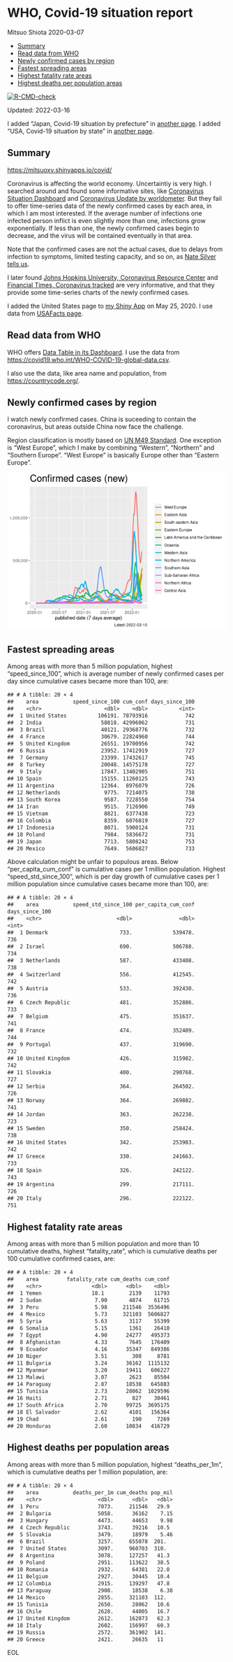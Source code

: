 WHO, Covid-19 situation report
================
Mitsuo Shiota
2020-03-07

-   [Summary](#summary)
-   [Read data from WHO](#read-data-from-who)
-   [Newly confirmed cases by region](#newly-confirmed-cases-by-region)
-   [Fastest spreading areas](#fastest-spreading-areas)
-   [Highest fatality rate areas](#highest-fatality-rate-areas)
-   [Highest deaths per population
    areas](#highest-deaths-per-population-areas)

<!-- badges: start -->

[![R-CMD-check](https://github.com/mitsuoxv/covid/workflows/R-CMD-check/badge.svg)](https://github.com/mitsuoxv/covid/actions)
<!-- badges: end -->

Updated: 2022-03-16

I added “Japan, Covid-19 situation by prefecture” in [another
page](Japan.md). I added “USA, Covid-19 situation by state” in [another
page](USA.md).

## Summary

<https://mitsuoxv.shinyapps.io/covid/>

Coronavirus is affecting the world economy. Uncertaintiy is very high. I
searched around and found some informative sites, like [Coronavirus
Situation
Dashboard](https://who.maps.arcgis.com/apps/opsdashboard/index.html#/c88e37cfc43b4ed3baf977d77e4a0667)
and [Coronavirus Update by
worldometer](https://www.worldometers.info/coronavirus/). But they fail
to offer time-series data of the newly confirmed cases by each area, in
which I am most interested. If the average number of infections one
infected person inflict is even slightly more than one, infections grow
exponentially. If less than one, the newly confirmed cases begin to
decrease, and the virus will be contained eventually in that area.

Note that the confirmed cases are not the actual cases, due to delays
from infection to symptoms, limited testing capacity, and so on, as
[Nate Silver tells
us](https://fivethirtyeight.com/features/coronavirus-case-counts-are-meaningless/).

I later found [Johns Hopkins University, Coronavirus Resource
Center](https://coronavirus.jhu.edu/) and [Financial Times, Coronavirus
tracked](https://www.ft.com/content/a26fbf7e-48f8-11ea-aeb3-955839e06441)
are very informative, and that they provide some time-series charts of
the newly confirmed cases.

I added the United States page to [my Shiny
App](https://mitsuoxv.shinyapps.io/covid/) on May 25, 2020. I use data
from [USAFacts
page](https://usafacts.org/visualizations/coronavirus-covid-19-spread-map/).

## Read data from WHO

WHO offers [Data Table in its Dashboard](https://covid19.who.int/table).
I use the data from
<https://covid19.who.int/WHO-COVID-19-global-data.csv>.

I also use the data, like area name and population, from
<https://countrycode.org/>.

## Newly confirmed cases by region

I watch newly confirmed cases. China is suceeding to contain the
coronavirus, but areas outside China now face the challenge.

Region classification is mostly based on [UN M49
Standard](https://unstats.un.org/unsd/methodology/m49/). One exception
is “West Europe”, which I make by combining “Western”, “Northern” and
“Southern Europe”. “West Europe” is basically Europe other than “Eastern
Europe”.

![](README_files/figure-gfm/chart-1.png)<!-- -->

## Fastest spreading areas

Among areas with more than 5 million population, highest
“speed_since_100”, which is average number of newly confirmed cases per
day since cumulative cases became more than 100, are:

    ## # A tibble: 20 × 4
    ##    area           speed_since_100 cum_conf days_since_100
    ##    <chr>                    <dbl>    <dbl>          <int>
    ##  1 United States          106191. 78793916            742
    ##  2 India                   58818. 42996062            731
    ##  3 Brazil                  40121. 29368776            732
    ##  4 France                  30679. 22824960            744
    ##  5 United Kingdom          26551. 19700956            742
    ##  6 Russia                  23952. 17412919            727
    ##  7 Germany                 23399. 17432617            745
    ##  8 Turkey                  20048. 14575178            727
    ##  9 Italy                   17847. 13402905            751
    ## 10 Spain                   15155. 11260125            743
    ## 11 Argentina               12364.  8976079            726
    ## 12 Netherlands              9775.  7214075            738
    ## 13 South Korea              9587.  7228550            754
    ## 14 Iran                     9515.  7126906            749
    ## 15 Vietnam                  8821.  6377438            723
    ## 16 Colombia                 8359.  6076819            727
    ## 17 Indonesia                8071.  5900124            731
    ## 18 Poland                   7984.  5836672            731
    ## 19 Japan                    7713.  5808242            753
    ## 20 Mexico                   7649.  5606827            733

Above calculation might be unfair to populous areas. Below
“per_capita_cum_conf” is cumulative cases per 1 million population.
Highest “speed_std_since_100”, which is per day growth of cumulative
cases per 1 million population since cumulative cases became more than
100, are:

    ## # A tibble: 20 × 4
    ##    area           speed_std_since_100 per_capita_cum_conf days_since_100
    ##    <chr>                        <dbl>               <dbl>          <int>
    ##  1 Denmark                       733.             539478.            736
    ##  2 Israel                        690.             506788.            734
    ##  3 Netherlands                   587.             433408.            738
    ##  4 Switzerland                   556.             412545.            742
    ##  5 Austria                       533.             392430.            736
    ##  6 Czech Republic                481.             352886.            733
    ##  7 Belgium                       475.             351637.            741
    ##  8 France                        474.             352409.            744
    ##  9 Portugal                      437.             319690.            732
    ## 10 United Kingdom                426.             315982.            742
    ## 11 Slovakia                      400.             290768.            727
    ## 12 Serbia                        364.             264502.            726
    ## 13 Norway                        364.             269882.            741
    ## 14 Jordan                        363.             262238.            723
    ## 15 Sweden                        350.             258424.            738
    ## 16 United States                 342.             253983.            742
    ## 17 Greece                        330.             241663.            733
    ## 18 Spain                         326.             242122.            743
    ## 19 Argentina                     299.             217111.            726
    ## 20 Italy                         296.             222122.            751

## Highest fatality rate areas

Among areas with more than 5 million population and more than 10
cumulative deaths, highest “fatality_rate”, which is cumulative deaths
per 100 cumulative confirmed cases, are:

    ## # A tibble: 20 × 4
    ##    area         fatality_rate cum_deaths cum_conf
    ##    <chr>                <dbl>      <dbl>    <dbl>
    ##  1 Yemen                18.1        2139    11793
    ##  2 Sudan                 7.90       4874    61715
    ##  3 Peru                  5.98     211546  3536496
    ##  4 Mexico                5.73     321103  5606827
    ##  5 Syria                 5.63       3117    55399
    ##  6 Somalia               5.15       1361    26410
    ##  7 Egypt                 4.90      24277   495373
    ##  8 Afghanistan           4.33       7645   176409
    ##  9 Ecuador               4.16      35347   849386
    ## 10 Niger                 3.51        308     8781
    ## 11 Bulgaria              3.24      36162  1115132
    ## 12 Myanmar               3.20      19411   606227
    ## 13 Malawi                3.07       2623    85504
    ## 14 Paraguay              2.87      18538   645883
    ## 15 Tunisia               2.73      28062  1029596
    ## 16 Haiti                 2.71        827    30461
    ## 17 South Africa          2.70      99725  3695175
    ## 18 El Salvador           2.62       4101   156364
    ## 19 Chad                  2.61        190     7269
    ## 20 Honduras              2.60      10834   416729

## Highest deaths per population areas

Among areas with more than 5 million population, highest
“deaths_per_1m”, which is cumulative deaths per 1 million population,
are:

    ## # A tibble: 20 × 4
    ##    area           deaths_per_1m cum_deaths pop_mil
    ##    <chr>                  <dbl>      <dbl>   <dbl>
    ##  1 Peru                   7073.     211546   29.9 
    ##  2 Bulgaria               5058.      36162    7.15
    ##  3 Hungary                4473.      44653    9.98
    ##  4 Czech Republic         3743.      39216   10.5 
    ##  5 Slovakia               3479.      18979    5.46
    ##  6 Brazil                 3257.     655078  201.  
    ##  7 United States          3097.     960703  310.  
    ##  8 Argentina              3078.     127257   41.3 
    ##  9 Poland                 2951.     113622   38.5 
    ## 10 Romania                2932.      64381   22.0 
    ## 11 Belgium                2927.      30445   10.4 
    ## 12 Colombia               2915.     139297   47.8 
    ## 13 Paraguay               2908.      18538    6.38
    ## 14 Mexico                 2855.     321103  112.  
    ## 15 Tunisia                2650.      28062   10.6 
    ## 16 Chile                  2628.      44005   16.7 
    ## 17 United Kingdom         2612.     162873   62.3 
    ## 18 Italy                  2602.     156997   60.3 
    ## 19 Russia                 2572.     361902  141.  
    ## 20 Greece                 2421.      26635   11

EOL
